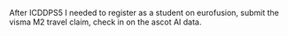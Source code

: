 After ICDDPS5 I needed to register as a student on eurofusion, submit the visma M2 travel claim, check in on the ascot AI data.
